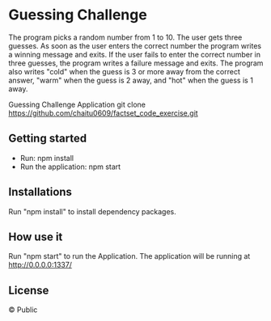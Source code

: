 # Guessing Challenge
The program picks a random number from 1 to 10. The user gets three guesses. As soon as the user enters the correct number the program writes a winning message and exits. If the user fails to enter the correct number in three guesses, the program writes a failure message and exits. The program also writes "cold" when the guess is 3 or more away from the correct answer, "warm" when the guess is 2 away, and "hot" when the guess is 1 away.

Guessing Challenge Application
git clone  https://github.com/chaitu0609/factset_code_exercise.git

## Getting started

- Run: npm install
- Run the application: npm start

## Installations

Run "npm install" to install dependency packages.

## How use it
Run "npm start" to run the Application. The application will be running at http://0.0.0.0:1337/

## License

 © Public
